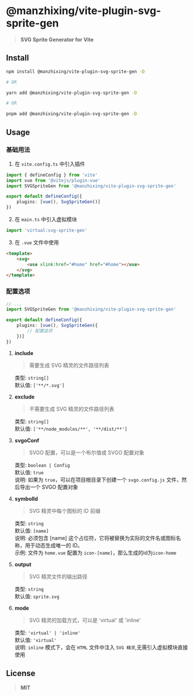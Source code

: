 # @manzhixing/vite-plugin-svg-sprite-gen
> **SVG Sprite Generator for Vite**

## Install

```bash
npm install @manzhixing/vite-plugin-svg-sprite-gen -D

# OR

yarn add @manzhixing/vite-plugin-svg-sprite-gen -D

# OR

pnpm add @manzhixing/vite-plugin-svg-sprite-gen -D

```

## Usage

### 基础用法

1. 在 `vite.config.ts` 中引入插件
```ts
import { defineConfig } from 'vite'
import vue from '@vitejs/plugin-vue'
import SVGSpriteGen from '@manzhixing/vite-plugin-svg-sprite-gen'

export default defineConfig({
    plugins: [vue(), SvgSpriteGen()]
})
```
2. 在 `main.ts` 中引入虚拟模块
```ts
import 'virtual:svg-sprite-gen'
```

3. 在 `.vue` 文件中使用
```html
<template>
    <svg>
        <use xlink:href="#home" href="#home"></use>
    </svg>  
</template>
```

### 配置选项

```ts
// ...
import SVGSpriteGen from '@manzhixing/vite-plugin-svg-sprite-gen'

export default defineConfig({
    plugins: [vue(), SvgSpriteGen({
        // 配置选项
    })]
})
```

1. **include**
    > 需要生成 SVG 精灵的文件路径列表

    类型: `string[]`  
    默认值: `['**/*.svg']`
2. **exclude**
    > 不需要生成 SVG 精灵的文件路径列表

    类型: `string[]`  
    默认值: `['**/node_modules/**', '**/dist/**']`
3. **svgoConf**
    > SVGO 配置，可以是一个布尔值或 SVGO 配置对象

    类型: `boolean | Config`  
    默认值: `true`  
    说明: 如果为 `true`，可以在项目根目录下创建一个 `svgo.config.js` 文件，然后导出一个 SVGO 配置对象
4. **symbolId**
    > SVG 精灵中每个图标的 ID 前缀

    类型: `string`  
    默认值: `[name]`  
    说明: 必须包含 [name] 这个占位符，它将被替换为实际的文件名或图标名称，用于动态生成唯一的 ID。   
    示例: 文件为 `home.vue` 配置为 `icon-[name]`，那么生成的id为`icon-home`
5. **output**
    > SVG 精灵文件的输出路径

    类型: `string`  
    默认值: `sprite.svg`
6. **mode**
    > SVG 精灵的加载方式，可以是 'virtual' 或 'inline'

    类型: `'virtual' | 'inline'`   
    默认值: `'virtual'`  
    说明: `inline` 模式下，会在 `HTML` 文件中注入 `SVG 精灵`,无需引入虚拟模块直接使用

## License

> **MIT**
